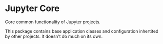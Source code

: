 # Jupyter Core

Core common functionality of Jupyter projects.

This package contains base application classes and configuration inhertited by other projects.
It doesn't do much on its own.

